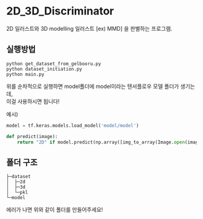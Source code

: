# 2D_3D_Discriminator
2D 일러스트와 3D modelling 일러스트 \[ex) MMD\] 을 판별하는 프로그램.

## 실행방법
```
python get_dataset_from_gelbooru.py
python dataset_initiation.py
python main.py
```
위를 순차적으로 실행하면 model폴더에 model이라는 텐서플로우 모델 폴더가 생기는데,  
이걸 사용하시면 됩니다!

예시)
```py
model = tf.keras.models.load_model('model/model')

def predict(image):
    return "2D" if model.predict(np.array([img_to_array(Image.open(image).resize((150, 150)).convert("RGB"))]))[0]>0.5 else "3d"
```

## 폴더 구조
```
├─dataset
│  ├─2d
│  ├─3d
│  └─pkl
└─model
```

에러가 나면 위와 같이 폴더를 만들어주세요!
